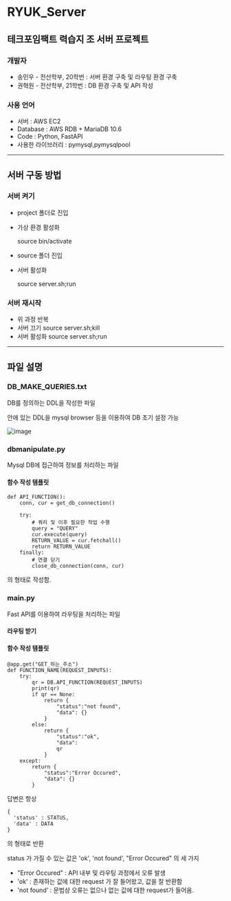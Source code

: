 # RYUK_Server

## 테크포임팩트 력습지 조 서버 프로젝트
### 개발자
* 송민우 - 전산학부, 20학번 : 서버 환경 구축 및 라우팅 환경 구축
* 권혁원 - 전산학부, 21학번 : DB 환경 구축 및 API 작성

### 사용 언어
+ 서버 : AWS EC2
+ Database : AWS RDB + MariaDB 10.6
+ Code : Python, FastAPI
+ 사용한 라이브러리 : pymysql,pymysqlpool

------
## 서버 구동 방법

### 서버 켜기
* project 폴더로 진입
* 가상 환경 활성화

  source bin/activate

* source 폴더 진입
* 서버 활성화

  source server.sh;run

### 서버 재시작

* 위 과정 반복
* 서버 끄기
  source server.sh;kill
* 서버 활성화
  source server.sh;run

------
## 파일 설명

### DB_MAKE_QUERIES.txt
DB를 정의하는 DDL을 작성한 파일 

안에 있는 DDL을 mysql browser 등을 이용하여 DB 초기 설정 가능

![image](https://github.com/Gerbera3090/RYUK_Server/assets/52480724/1805c404-adaa-4e3c-8384-69ed5c9fb34e)


### dbmanipulate.py

Mysql DB에 접근하여 정보를 처리하는 파일

#### 함수 작성 템플릿
```
def API_FUNCTION():
    conn, cur = get_db_connection()
 
    try:
        # 쿼리 및 이후 필요한 작업 수행
        query = "QUERY"
        cur.execute(query)
        RETURN_VALUE = cur.fetchall()
        return RETURN_VALUE
    finally:
        # 연결 닫기
        close_db_connection(conn, cur)
```

의 형태로 작성함.

### main.py

Fast API를 이용하여 라우팅을 처리하는 파일

#### 라우팅 받기

#### 함수 작성 템플릿
```
@app.get("GET_하는_주소")
def FUNCTION_NAME(REQUEST_INPUTS):
    try:
        qr = DB.API_FUNCTION(REQUEST_INPUTS)
        print(qr)
        if qr == None:
            return {
                "status":"not found",
                "data": {}
            }
        else:
            return {
                "status":"ok",
                "data":
                qr
            }
    except:
        return {
            "status":"Error Occured",
            "data": {}
        }
```


답변은 항상 
```
{
  'status' : STATUS,
  'data' : DATA
}
```
의 형태로 반환

status 가 가질 수 있는 값은 'ok', 'not found', "Error Occured" 의 세 가지
- "Error Occured" : API 내부 및 라우팅 과정에서 오류 발생
- 'ok' : 존재하는 값에 대한 request 가 잘 들어왔고, 값을 잘 반환함
- 'not found' : 문법상 오류는 없으나 없는 값에 대한 request가 들어옴.





